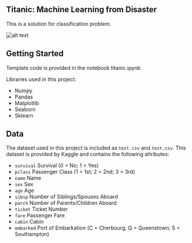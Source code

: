 ## Titanic: Machine Learning from Disaster 

This is a solution for classification problem.

![alt text](http://www.google.com/search?q=titanic&source=lnms&tbm=isch&sa=X&ved=0ahUKEwjWxKCckaPkAhWIAxAIHfHTA7QQ_AUIEygC&biw=1920&bih=937#imgrc=z1Twt5KqXsrygM:/to/img.png)

## Getting Started

Template code is provided in the notebook titanic.ipynb

Libraries used in this project:
  * Numpy
  * Pandas
  * Matplotlib
  * Seaborn
  * Sklearn
  
  
 ## Data

The dataset used in this project is included as `test.csv` and `test.csv`. This dataset is provided by Kaggle and contains the following attributes:

- `survival` Survival (0 = No; 1 = Yes)
- `pclass` Passenger Class (1 = 1st; 2 = 2nd; 3 = 3rd)
- `name` Name
- `sex` Sex
- `age` Age
- `sibsp` Number of Siblings/Spouses Aboard
- `parch` Number of Parents/Children Aboard
- `ticket` Ticket Number
- `fare` Passenger Fare
- `cabin` Cabin
- `embarked` Port of Embarkation (C = Cherbourg; Q = Queenstown; S = Southampton)
